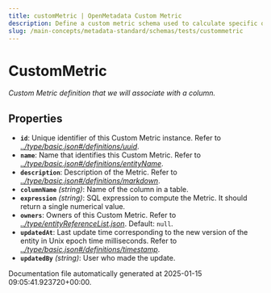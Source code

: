 ```yaml
---
title: customMetric | OpenMetadata Custom Metric
description: Define a custom metric schema used to calculate specific quality checks across data assets during test executions.
slug: /main-concepts/metadata-standard/schemas/tests/custommetric
---
```


# CustomMetric

*Custom Metric definition that we will associate with a column.*

## Properties

- **`id`**: Unique identifier of this Custom Metric instance. Refer to *[../type/basic.json#/definitions/uuid](#/type/basic.json#/definitions/uuid)*.
- **`name`**: Name that identifies this Custom Metric. Refer to *[../type/basic.json#/definitions/entityName](#/type/basic.json#/definitions/entityName)*.
- **`description`**: Description of the Metric. Refer to *[../type/basic.json#/definitions/markdown](#/type/basic.json#/definitions/markdown)*.
- **`columnName`** *(string)*: Name of the column in a table.
- **`expression`** *(string)*: SQL expression to compute the Metric. It should return a single numerical value.
- **`owners`**: Owners of this Custom Metric. Refer to *[../type/entityReferenceList.json](#/type/entityReferenceList.json)*. Default: `null`.
- **`updatedAt`**: Last update time corresponding to the new version of the entity in Unix epoch time milliseconds. Refer to *[../type/basic.json#/definitions/timestamp](#/type/basic.json#/definitions/timestamp)*.
- **`updatedBy`** *(string)*: User who made the update.


Documentation file automatically generated at 2025-01-15 09:05:41.923720+00:00.
